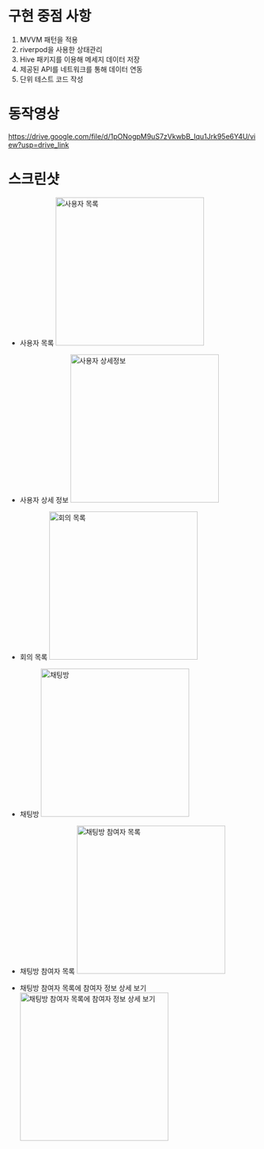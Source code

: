 # 구현 중점 사항

1. MVVM 패턴을 적용
2. riverpod을 사용한 상태관리
3. Hive 패키지를 이용해 메세지 데이터 저장
4. 제공된 API를 네트워크를 통해 데이터 연동
5. 단위 테스트 코드 작성

# 동작영상

https://drive.google.com/file/d/1pONogpM9uS7zVkwbB_Iqu1Jrk95e6Y4U/view?usp=drive_link

# 스크린샷

- 사용자 목록
  <img src="./screenshot/1.png" alt="사용자 목록" width="300">

- 사용자 상세 정보
  <img src="./screenshot/2.png" alt="사용자 상세정보" width="300">

- 회의 목록
  <img src="./screenshot/3.png" alt="회의 목록" width="300">

- 채팅방
  <img src="./screenshot/4.png" alt="채팅방" width="300">

- 채팅방 참여자 목록
  <img src="./screenshot/5.png" alt="채팅방 참여자 목록" width="300">

- 채팅방 참여자 목록에 참여자 정보 상세 보기
  <img src="./screenshot/6.png" alt="채팅방 참여자 목록에 참여자 정보 상세 보기" width="300">
